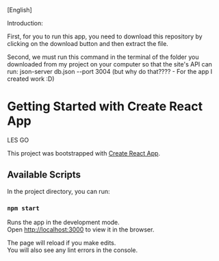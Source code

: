 [English]

Introduction:

First, for you to run this app, you need to download this repository by clicking on the download button and then extract the file.


Second, we must run this command in the terminal of the folder you downloaded from my project on your computer so that the site's API can run: json-server db.json --port 3004 (but why do that???? - For the app I created work :D)


# Getting Started with Create React App
LES GO

This project was bootstrapped with [Create React App](https://github.com/facebook/create-react-app).

## Available Scripts

In the project directory, you can run:

### `npm start`

Runs the app in the development mode.\
Open [http://localhost:3000](http://localhost:3000) to view it in the browser.

The page will reload if you make edits.\
You will also see any lint errors in the console.

